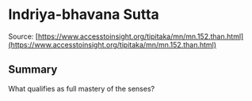 # Indriya-bhavana Sutta



Source: [https://www.accesstoinsight.org/tipitaka/mn/mn.152.than.html](https://www.accesstoinsight.org/tipitaka/mn/mn.152.than.html)



## Summary

What qualifies as full mastery of the senses?